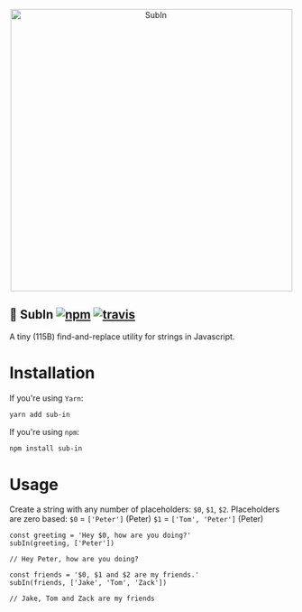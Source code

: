 <p align="center">
  <img src="https://i.imgur.com/508SkFr.png" width="500" alt="SubIn">
</p>

## 🥙 SubIn [![npm](https://img.shields.io/npm/v/sub-in.svg)](https://npm.im/sub-in) [![travis](https://travis-ci.org/peterpme/sub-in.svg?branch=master)](https://travis-ci.org/peterpme/sub-in)

A tiny (115B) find-and-replace utility for strings in Javascript.

# Installation

If you're using `Yarn`:
```sh
yarn add sub-in
```

If you're using `npm`:

```sh
npm install sub-in
```

# Usage

Create a string with any number of placeholders: `$0`, `$1`, `$2`. Placeholders are zero based:
`$0` = `['Peter']` (Peter)
`$1` = `['Tom', 'Peter']` (Peter)

```es6
const greeting = 'Hey $0, how are you doing?'
subIn(greeting, ['Peter'])

// Hey Peter, how are you doing?
```

```es6
const friends = '$0, $1 and $2 are my friends.'
subIn(friends, ['Jake', 'Tom', 'Zack'])

// Jake, Tom and Zack are my friends
```
